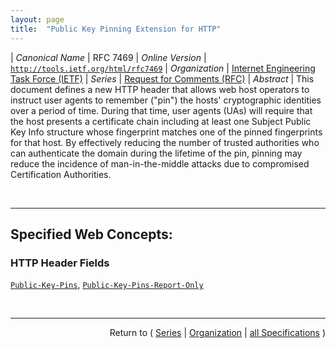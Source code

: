 ```yaml
---
layout: page
title:  "Public Key Pinning Extension for HTTP"
---
```


| *Canonical Name* | RFC 7469
| *Online Version* | [`http://tools.ietf.org/html/rfc7469`](http://tools.ietf.org/html/rfc7469)
| *Organization* | [Internet Engineering Task Force (IETF)](..  "List of specification series by this organization")
| *Series* | [Request for Comments (RFC)](.  "List of specifications in this series")
| *Abstract* | This document defines a new HTTP header that allows web host operators to instruct user agents to remember ("pin") the hosts' cryptographic identities over a period of time. During that time, user agents (UAs) will require that the host presents a certificate chain including at least one Subject Public Key Info structure whose fingerprint matches one of the pinned fingerprints for that host. By effectively reducing the number of trusted authorities who can authenticate the domain during the lifetime of the pin, pinning may reduce the incidence of man-in-the-middle attacks due to compromised Certification Authorities.

<br/>
<hr/>

## Specified Web Concepts:

### HTTP Header Fields

[`Public-Key-Pins`](/concepts/http-header/Public-Key-Pins "Whenever a UA receives a Valid Pinning Header, it MUST set its Pinning Metadata to the exact Pins, Effective Expiration Date (computed from max-age), and (if any) report-uri given in the most recently received Valid Pinning Header."), [`Public-Key-Pins-Report-Only`](/concepts/http-header/Public-Key-Pins-Report-Only "Upon receipt of a Public-Key-Pins-Report-Only response header field, the UA should evaluate the policy expressed in the field, and SHOULD generate and send a report. However, failure to validate the Pins in the field MUST have no effect on the validity or non-validity of the policy expressed in the PKP field or in previously noted Pins for the Known Pinned Host.")



<br/>
<hr/>

<p style="text-align: right">Return to ( <a href="./">Series</a> | <a href="../">Organization</a> | <a href="../../">all Specifications</a> )</p>